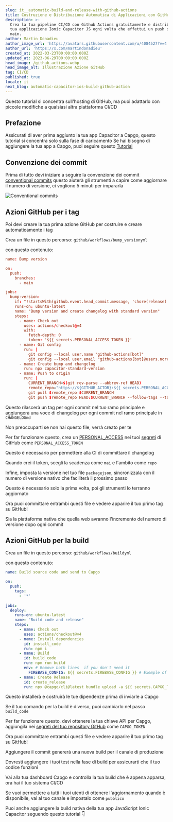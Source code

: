 ```yaml
---
slug: it__automatic-build-and-release-with-github-actions
title: Costruzione e Distribuzione Automatica di Applicazioni con GitHub Actions
description: >-
  Crea la tua pipeline CI/CD con Github Actions gratuitamente e distribuisci la
  tua applicazione Ionic Capacitor JS ogni volta che effettui un push sul ramo
  main.
author: Martin Donadieu
author_image_url: 'https://avatars.githubusercontent.com/u/4084527?v=4'
author_url: 'https://x.com/martindonadieu'
created_at: 2022-03-23T00:00:00.000Z
updated_at: 2023-06-29T00:00:00.000Z
head_image: /github_actions.webp
head_image_alt: Illustrazione Azione GitHub
tag: CI/CD
published: true
locale: it
next_blog: automatic-capacitor-ios-build-github-action
---
```


Questo tutorial si concentra sull'hosting di GitHub, ma puoi adattarlo con piccole modifiche a qualsiasi altra piattaforma CI/CD

## Prefazione

Assicurati di aver prima aggiunto la tua app Capacitor a Capgo, questo tutorial si concentra solo sulla fase di caricamento
Se hai bisogno di aggiungere la tua app a Capgo, puoi seguire questo [Tutorial](/blog/update-your-capacitor-apps-seamlessly-using-capacitor-updater/)

## Convenzione dei commit

Prima di tutto devi iniziare a seguire la convenzione dei commit [conventional commits](https://wwwconventionalcommitsorg/en/v100/) questo aiuterà gli strumenti a capire come aggiornare il numero di versione, ci vogliono 5 minuti per impararla

![Conventional commits](/conventional_commitswebp)

## Azioni GitHub per i tag

Poi devi creare la tua prima azione GitHub per costruire e creare automaticamente i tag

Crea un file in questo percorso: `github/workflows/bump_versionyml`

con questo contenuto:

```toml
name: Bump version

on:
  push:
    branches:
      - main

jobs:
  bump-version:
    if: "!startsWith(github.event.head_commit.message, 'chore(release):')"
    runs-on: ubuntu-latest
    name: "Bump version and create changelog with standard version"
    steps:
      - name: Check out
        uses: actions/checkout@v4
        with:
          fetch-depth: 0
          token: '${{ secrets.PERSONAL_ACCESS_TOKEN }}'
      - name: Git config
        run: |
          git config --local user.name "github-actions[bot]"
          git config --local user.email "github-actions[bot]@users.noreply.github.com"
      - name: Create bump and changelog
        run: npx capacitor-standard-version
      - name: Push to origin
        run: |
          CURRENT_BRANCH=$(git rev-parse --abbrev-ref HEAD)
          remote_repo="https://${GITHUB_ACTOR}:${{ secrets.PERSONAL_ACCESS_TOKEN }}@github.com/${GITHUB_REPOSITORY}.git"
          git pull $remote_repo $CURRENT_BRANCH
          git push $remote_repo HEAD:$CURRENT_BRANCH --follow-tags --tags
```

Questo rilascerà un tag per ogni commit nel tuo ramo principale e aggiungerà una voce di changelog per ogni commit nel ramo principale in `CHANGELOGmd`

Non preoccuparti se non hai questo file, verrà creato per te

Per far funzionare questo, crea un [PERSONAL_ACCESS](https://docsgithubcom/en/authentication/keeping-your-account-and-data-secure/creating-a-personal-access-token/) nei tuoi [segreti](https://docsgithubcom/en/actions/security-guides/encrypted-secrets "Segreti GitHub") di GitHub come `PERSONAL_ACCESS_TOKEN`

Questo è necessario per permettere alla CI di committare il changelog

Quando crei il token, scegli la scadenza come `mai` e l'ambito come `repo`

Infine, imposta la versione nel tuo file `packagejson`, sincronizzala con il numero di versione nativo che faciliterà il prossimo passo

Questo è necessario solo la prima volta, poi gli strumenti lo terranno aggiornato

Ora puoi committare entrambi questi file e vedere apparire il tuo primo tag su GitHub!

Sia la piattaforma nativa che quella web avranno l'incremento del numero di versione dopo ogni commit

## Azioni GitHub per la build

Crea un file in questo percorso: `github/workflows/buildyml`

con questo contenuto:

```yml
name: Build source code and send to Capgo

on:
  push:
    tags:
      - '*'
      
jobs:
  deploy:
    runs-on: ubuntu-latest
    name: "Build code and release"
    steps:
      - name: Check out
        uses: actions/checkout@v4
      - name: Install dependencies
        id: install_code
        run: npm i
      - name: Build
        id: build_code
        run: npm run build
        env: # Remove both lines  if you don't need it
          FIREBASE_CONFIG: ${{ secrets.FIREBASE_CONFIG }} # Exemple of env var coming from a secret
      - name: Create Release
        id: create_release
        run: npx @capgo/cli@latest bundle upload -a ${{ secrets.CAPGO_TOKEN }} -c production
```

Questo installerà e costruirà le tue dipendenze prima di inviarle a Capgo

Se il tuo comando per la build è diverso, puoi cambiarlo nel passo `build_code`

Per far funzionare questo, devi ottenere la tua chiave API per Capgo, aggiungila nei [segreti del tuo repository GitHub](https://docsgithubcom/en/actions/security-guides/encrypted-secrets/) come `CAPGO_TOKEN`

Ora puoi committare entrambi questi file e vedere apparire il tuo primo tag su GitHub!

Aggiungere il commit genererà una nuova build per il canale di produzione

Dovresti aggiungere i tuoi test nella fase di build per assicurarti che il tuo codice funzioni

Vai alla tua dashboard Capgo e controlla la tua build che è appena apparsa, ora hai il tuo sistema CI/CD

Se vuoi permettere a tutti i tuoi utenti di ottenere l'aggiornamento quando è disponibile, vai al tuo canale e impostalo come `pubblico`

Puoi anche aggiungere la build nativa della tua app JavaScript Ionic Capacitor seguendo questo tutorial 👇